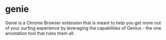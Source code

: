 # genie
Genie is a Chrome Browser extension that is meant to help you get more out of your surfing experience by leveraging the capabilities of Genius - the one annotation tool that rules them all.
